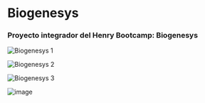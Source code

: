 # Biogenesys

### Proyecto integrador del Henry Bootcamp: Biogenesys

![Biogenesys 1](https://github.com/user-attachments/assets/3514ac40-c89a-4e78-ba55-dd9cf903cd88)

![Biogenesys 2](https://github.com/user-attachments/assets/29f68c23-5bd9-4380-bb4d-a859bfe7ac08)

![Biogenesys 3](https://github.com/user-attachments/assets/ac56cd26-f30d-4f7c-9f4c-19a3eb95dfc4)

![image](https://github.com/user-attachments/assets/2464ef54-da1f-4321-b5c0-46fe6b82e4b9)
